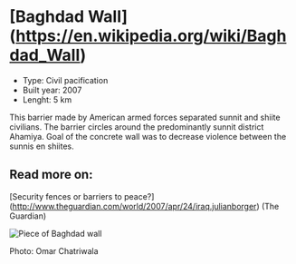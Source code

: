 <!--
West Longitude: 44.3500
North Latitude: 33.3910
East Longitude: 44.3870
South Latitude: 33.3590
-->

# [Baghdad Wall] (https://en.wikipedia.org/wiki/Baghdad_Wall)

* Type: Civil pacification
* Built year: 2007
* Lenght: 5 km

This barrier made by American armed forces separated sunnit and shiite civilians. The barrier circles around the predominantly sunnit district Ahamiya. Goal of the concrete wall was to decrease violence between the sunnis en shiites.

## Read more on:

[Security fences or barriers to peace?] (http://www.theguardian.com/world/2007/apr/24/iraq.julianborger) (The Guardian)

![Piece of Baghdad wall](http://c1.staticflickr.com/5/4032/4442751351_6dbdb550c6_b.jpg)

Photo: Omar Chatriwala
